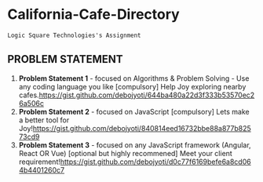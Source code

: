 # California-Cafe-Directory

    Logic Square Technologies's Assignment


## PROBLEM STATEMENT

1. **Problem Statement 1** - focused on Algorithms & Problem Solving - Use any coding language you like [compulsory]
Help Joy exploring nearby cafes.https://gist.github.com/debojyoti/644ba480a22d3f333b53570ec26a506c
2. **Problem Statement 2** - focused on JavaScript [compulsory]
Lets make a better tool for Joy!https://gist.github.com/debojyoti/840814eed16732bbe88a877b82573cd9
3. **Problem Statement 3** - focused on any JavaScript framework (Angular, React OR Vue) [optional but highly recommened]
Meet your client requirement!https://gist.github.com/debojyoti/d0c77f6169befe6a8cd064b4401260c7
